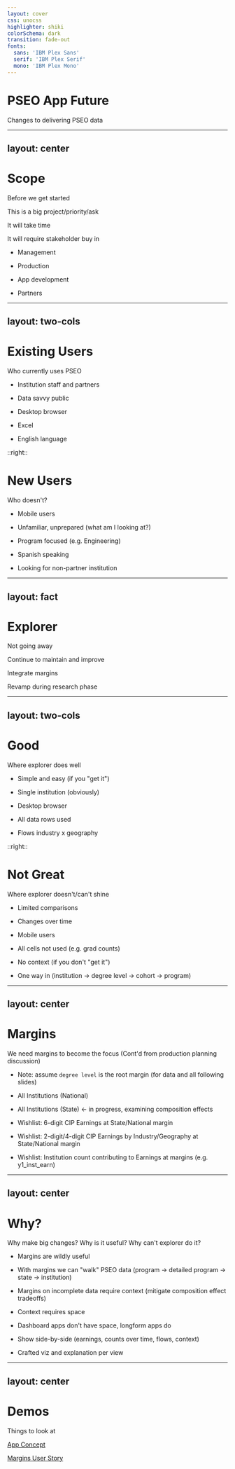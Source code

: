 ```yaml
---
layout: cover
css: unocss
highlighter: shiki
colorSchema: dark
transition: fade-out
fonts:
  sans: 'IBM Plex Sans'
  serif: 'IBM Plex Serif'
  mono: 'IBM Plex Mono'
---
```


# PSEO App Future

Changes to delivering PSEO data

---
layout: center
---

# Scope

Before we get started

<v-clicks>

This is a big project/priority/ask

It will take time

It will require stakeholder buy in

  - Management

  - Production
  
  - App development
  
  - Partners

</v-clicks>

---
layout: two-cols
---

# Existing Users

Who currently uses PSEO

<v-clicks>

- Institution staff and partners

- Data savvy public

- Desktop browser

- Excel

- English language

</v-clicks>

::right::

# New Users
Who doesn't?

<v-clicks>

- Mobile users

- Unfamiliar, unprepared <span class="text-sm text-gray">(what am I looking at?)</span>

- Program focused <span class="text-sm text-gray">(e.g. Engineering)</span>

- Spanish speaking

- Looking for non-partner institution

</v-clicks>

---
layout: fact
---

# Explorer

Not going away  

<v-clicks>

Continue to maintain and improve

Integrate margins

Revamp during research phase

</v-clicks>

---
layout: two-cols
---

# Good

Where explorer does well

<v-clicks>

- Simple and easy <span class="text-sm text-gray">(if you "get it")</span>

- Single institution <span class="text-sm text-gray">(obviously)</span>

- Desktop browser

- All data rows used

- Flows industry x geography

</v-clicks>


::right::

# Not Great

Where explorer doesn't/can't shine

<v-clicks>

- Limited comparisons

- Changes over time

- Mobile users

- All cells not used (e.g. grad counts)

- No context <span class="text-sm text-gray">(if you don't "get it")</span>

- One way in <span class="text-sm text-gray">(institution -> degree level -> cohort -> program)</span>

</v-clicks>


---
layout: center
---

# Margins

We need margins to become the focus <span class="text-sm text-gray">(Cont'd from production planning discussion)</span>

<v-clicks>

- Note: assume `degree level` is the root margin <span class="text-sm text-gray">(for data and all following slides)</span>

- All Institutions (National)

- All Institutions (State) <span class="text-sm text-gray"><- in progress, examining composition effects</span>

- Wishlist: 6-digit CIP Earnings at State/National margin

- Wishlist: 2-digit/4-digit CIP Earnings by Industry/Geography at State/National margin

- Wishlist: Institution count contributing to Earnings at margins <span class="text-sm text-gray">(e.g. y1_inst_earn)</span>

</v-clicks>

---
layout: center
---

# Why?

Why make big changes? Why is it useful? Why can't explorer do it?

<v-clicks>

- Margins are wildly useful

- With margins we can "walk" PSEO data <span class="text-sm text-gray">(program -> detailed program -> state -> institution)</span>

- Margins on incomplete data require context <span class="text-sm text-gray">(mitigate composition effect tradeoffs)</span>

- Context requires space

- Dashboard apps don't have space, longform apps do

- Show side-by-side <span class="text-sm text-gray">(earnings, counts over time, flows, context)</span>

- Crafted viz and explanation per view

</v-clicks>


---
layout: center
---

# Demos
Things to look at

[App Concept](https://design.penpot.app/#/view/3d915f59-a8d9-81d6-8002-e022fdb5a3d2?page-id=3d915f59-a8d9-81d6-8002-e022fdb5a3d3&section=interactions&index=0&share-id=e4f176d1-b6ae-805a-8003-0be0ac2e00ae)

[Margins User Story](https://observablehq.com/d/a33759822b5a6d59)
